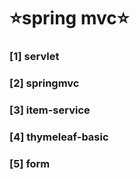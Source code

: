 # ⭐spring mvc⭐

### [1] servlet
### [2] springmvc
### [3] item-service
### [4] thymeleaf-basic
### [5] form